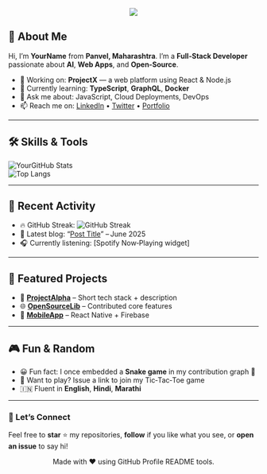 <p align="center">
  <img src="https://capsule-render.vercel.app/api?text=Hi%2C%20I%27m%20YourName!&animation=fadeIn&color=gradient" />
</p>

## 👋 About Me
Hi, I’m **YourName** from **Panvel, Maharashtra**. I’m a **Full‑Stack Developer** passionate about **AI**, **Web Apps**, and **Open‑Source**.

- 🔭 Working on: **ProjectX** — a web platform using React & Node.js  
- 🌱 Currently learning: **TypeScript**, **GraphQL**, **Docker**  
- 💬 Ask me about: JavaScript, Cloud Deployments, DevOps  
- 📫 Reach me on: [LinkedIn](#) • [Twitter](#) • [Portfolio](#)

---

## 🛠️ Skills & Tools  
![YourGitHub Stats](https://github-readme-stats.vercel.app/api?username=YourUsername&show_icons=true&theme=tokyonight)  
![Top Langs](https://github-readme-stats.vercel.app/api/top-langs/?username=YourUsername&layout=compact)

---

## 🚀 Recent Activity  
- 🔥 GitHub Streak: ![GitHub Streak](https://github-readme-streak-stats.herokuapp.com/?user=YourUsername&theme=github-dark)  
- 📘 Latest blog: “[Post Title](#)” – June 2025  
- 🎧 Currently listening: [Spotify Now‑Playing widget]

---

## 🧩 Featured Projects  
- 💼 **[ProjectAlpha](link)** – Short tech stack + description  
- 🌐 **[OpenSourceLib](link)** – Contributed core features  
- 📱 **[MobileApp](link)** – React Native + Firebase

---

## 🎮 Fun & Random  
- 😀 Fun fact: I once embedded a **Snake game** in my contribution graph 🐍  
- 🎲 Want to play? Issue a link to join my Tic‑Tac‑Toe game  
- 🇮🇳 Fluent in **English**, **Hindi**, **Marathi**

---

### 💭 Let’s Connect  
Feel free to **star** ⭐ my repositories, **follow** if you like what you see, or **open an issue** to say hi!

<div align="center">
Made with ❤️ using GitHub Profile README tools.
</div>
